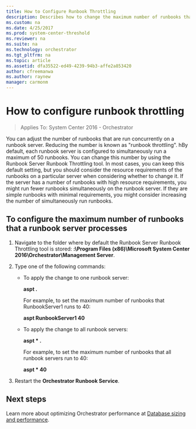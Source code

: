 ```yaml
---
title: How to Configure Runbook Throttling
description: Describes how to change the maximum number of runbooks that can be simultaneously run in System Center 2016 - Orchestrator.
ms.custom: na
ms.date: 4/25/2017
ms.prod: system-center-threshold
ms.reviewer: na
ms.suite: na
ms.technology: orchestrator
ms.tgt_pltfrm: na
ms.topic: article
ms.assetid: dfa35522-ed49-4239-94b3-affe2a853420
author: cfreemanwa
ms.author: raynew
manager: carmonm
---
```


# How to configure runbook throttling

> Applies To: System Center 2016 - Orchestrator

You can adjust the number of runbooks that are run concurrently on a runbook server. Reducing the number is known as "runbook throttling". hBy default, each runbook server is configured to simultaneously run a maximum of 50 runbooks. You can change this number by using the Runbook Server Runbook Throttling tool. In most cases, you can keep this default setting, but you should consider the resource requirements of the runbooks on a particular server when considering whether to change it. If the server has a number of runbooks with high resource requirements, you might run fewer runbooks simultaneously on the runbook server. If they are simple runbooks with minimal requirements, you might consider increasing the number of simultaneously run runbooks.  

## To configure the maximum number of runbooks that a runbook server processes  

1.  Navigate to the folder where by default the Runbook Server Runbook Throttling tool is stored: **<System Drive>:\\Program Files \(x86\)\\Microsoft System Center 2016\\Orchestrator\\Management Server**.  

2.  Type one of the following commands:  

    -   To apply the change to one runbook server:  

        **aspt <RunbookServerName> <MaximumRunningRunbooks>.**  

        For example, to set the maximum number of runbooks that RunbookServer1 runs to 40:  

        **aspt RunbookServer1 40**  

    -   To apply the change to all runbook servers:  

        **aspt \* <MaximumRunningRunbooks>.**  

        For example, to set the maximum number of runbooks that all runbook servers run to 40:  

        **aspt \* 40**  

3.  Restart the **Orchestrator Runbook Service**.  

## Next steps
Learn more about optimizing Orchestrator performance at [Database sizing and performance](database-sizing-and-performance.md).  
